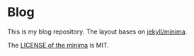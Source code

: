 # Blog

This is my blog repository. The layout bases on [jekyll/minima](https://github.com/jekyll/minima).

The [LICENSE of the minima](https://github.com/jekyll/minima/blob/master/LICENSE.txt) is MIT.
